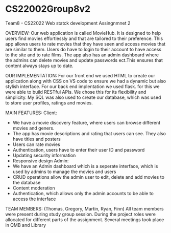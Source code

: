 # CS22002Group8v2

Team8 - CS22022 Web statck development Assingnmnet 2

OVERVIEW: 
Our web application is called MovieHub. It is designed to help users find movies effortlessly and that are tailored to their preference. This app allows users to rate movies that they have seen and access movies that are similar to them. Users do have to login to their account to have access to the site and to rate films. The app also has an admin dashboard where the admins can delete movies and update passwords ect.This ensures that content always stays up to date. 

OUR IMPLEMENTATION:
For our front end we used HTML to create our application along with CSS on VS code to ensure we had a dynamic but also stylish interface. For our back end implentation we used flask. for this we were able to build RESTful APIs. We chose this for its flexibility and simplicity. 
My SQL was also used to create our database, which was used to store user profiles, ratings and movies. 

MAIN FEATURES:
Client:
 - We have a movie discovery feature, where users can browse different movies and geners.
 - The app has movie descriptions and rating that users can see. They also have titles and posters
 - Users can rate movies
 - Authentication, users have to enter their user ID and password
 - Updating security information
 - Responsive design
Admin:
- We have an Admin dashboard which is a seperate interface, which is used by admins to manage the movies and users
- CRUD operations allow the admin user to edit, delete and add movies to the database
- Content moderation
- Authentication, which allows only the admin accounts to be able to access the interface

TEAM MEMBERS: 
(Thomas, Gregory, Martin, Ryan, Finn)
All team members were present during study group session. During the project roles were allocated for different parts of the assignment. Several meetings took place in QMB and Library


